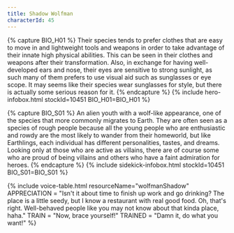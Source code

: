 ```yaml
---
title: Shadow Wolfman
characterId: 45
---
```

{% capture BIO_H01 %}
Their species tends to prefer clothes that are easy to move in and lightweight tools and weapons in order to take advantage of their innate high physical abilities. This can be seen in their clothes and weapons after their transformation. Also, in exchange for having well-developed ears and nose, their eyes are sensitive to strong sunlight, as such many of them prefers to use visual aid such as sunglasses or eye scope. It may seems like their species wear sunglasses for style, but there is actually some serious reason for it.
{% endcapture %}
{% include hero-infobox.html stockId=10451 BIO_H01=BIO_H01 %}

{% capture BIO_S01 %}
An alien youth with a wolf-like appearance, one of the species that more commonly migrates to Earth.
They are often seen as a species of rough people because all the young people who are enthusiastic and rowdy are the most likely to wander from their homeworld, but like Earthlings, each individual has different personalities, tastes, and dreams. Looking only at those who are active as villains, there are of course some who are proud of being villains and others who have a faint admiration for heroes.
{% endcapture %}
{% include sidekick-infobox.html stockId=10451 BIO_S01=BIO_S01 %}

{% include voice-table.html resourceName="wolfmanShadow"
APPRECIATION = "Isn't it about time to finish up work and go drinking? The place is a little seedy, but I know a restaurant with real good food.
Oh, that's right.  Well-behaved people like you may not know about that kinda place, haha."
TRAIN = "Now, brace yourself!"
TRAINED = "Damn it, do what you want!"
%}
